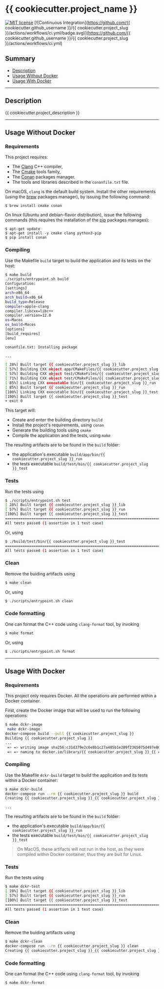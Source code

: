 # {{ cookiecutter.project_name }}

[![MIT license](https://img.shields.io/badge/License-MIT-blue.svg)](https://lbesson.mit-license.org/)
[![Continuous Integration](https://github.com/{{ cookiecutter.github_username }}/{{ cookiecutter.project_slug }}/actions/workflows/ci.yml/badge.svg)](https://github.com/{{ cookiecutter.github_username }}/{{ cookiecutter.project_slug }}/actions/workflows/ci.yml)

## Summary

 * [Description](#description)
 * [Usage Without Docker](#usage-without-docker)
 * [Usage With Docker](#usage-with-docker)

*****

## Description

{{ cookiecutter.project_description }}

*****

## Usage Without Docker

### Requirements

This project requires:

 * The [Clang](https://clang.llvm.org) C++ compiler,
 * The [Cmake](https://cmake.org) tools family,
 * The [Conan](https://conan.io) packages manager.
 * The tools and libraries described in the `conanfile.txt` file.

On macOS, `clang` is the default build system. Install the other requirements (using the [brew](https://brew.sh) packages manager), by issuing the following command:

```
$ brew install cmake conan
```

On linux (Ubuntu and debian-flavor distribution), issue the following commands (this requires the installation of the [pip](https://pip.pypa.io/en/stable/) packages manages):

```
$ apt-get update
$ apt-get install -y cmake clang python3-pip
$ pip install conan
```

### Compiling

Use the Makefile `build`  target to build the application and its tests on the host:

```bash
$ make build
./scripts/entrypoint.sh build
Configuration:
[settings]
arch=x86_64
arch_build=x86_64
build_type=Release
compiler=apple-clang
compiler.libcxx=libc++
compiler.version=12.0
os=Macos
os_build=Macos
[options]
[build_requires]
[env]

conanfile.txt: Installing package

...

[ 28%] Built target {{ cookiecutter.project_slug }}_lib
[ 57%] Building CXX object app/CMakeFiles/{{ cookiecutter.project_slug }}_run.dir/main.cpp.o
[ 57%] Building CXX object test/CMakeFiles/{{ cookiecutter.project_slug }}_test.dir/TestDummy.cpp.o
[ 71%] Building CXX object test/CMakeFiles/{{ cookiecutter.project_slug }}_test.dir/main.cpp.o
[ 85%] Linking CXX executable bin/{{ cookiecutter.project_slug }}_run
[ 85%] Built target {{ cookiecutter.project_slug }}_run
[100%] Linking CXX executable bin/{{ cookiecutter.project_slug }}_test
[100%] Built target {{ cookiecutter.project_slug }}_test
+ exit 0
```

This target will:
 * Create and enter the building directory `build`
 * Install the project's requirements, using `conan`
 * Generate the building tools using `cmake`
 * Compile the application and the tests, using `make`

The resulting artifacts are to be found in the `build` folder:

 * the application's executable `build/app/bin/{{ cookiecutter.project_slug }}_run` 
 * the tests executable `build/test/bin/{{ cookiecutter.project_slug }}_test`

### Tests

Run the tests using 

```bash
$ ./scripts/entrypoint.sh test
[ 28%] Built target {{ cookiecutter.project_slug }}_lib
[ 57%] Built target {{ cookiecutter.project_slug }}_run
[100%] Built target {{ cookiecutter.project_slug }}_test
===============================================================================
All tests passed (1 assertion in 1 test case)
```

Or, using

```bash
$ ./build/test/bin/{{ cookiecutter.project_slug }}_test
===============================================================================
All tests passed (1 assertion in 1 test case)
```

### Clean

Remove the buiding artifacts using

```bash
$ make clean

```

Or, using

```bash
$ ./scripts/entrypoint.sh clean
```

### Code formatting

One can format the C++ code using `clang-format` tool, by invoking

```bash
$ make format
```

Or, using

```bash
$ ./scripts/entrypoint.sh format
```

*****

## Usage With Docker

### Requirements

This project only requires Docker. All the operations are performed within a Docker container.

First, create the Docker image that will be used to run the following operations:

```bash
$ make dckr-image
 make dckr-image
docker-compose build --pull {{ cookiecutter.project_slug }}
Building {{ cookiecutter.project_slug }}
...
 => => writing image sha256:c31d379e2c6e8b1c27a485b1e209f2365075d497e804d7cd65164f8310c9c07a       0.0s
 => => naming to docker.io/library/{{ cookiecutter.project_slug }}_{{ cookiecutter.project_slug }}                                 0.0s
```

### Compiling

Use the Makefile `dckr-build`  target to build the application and its tests within a Docker container:

```bash
$ make dckr-build 
docker-compose run --rm {{ cookiecutter.project_slug }} build
Creating {{ cookiecutter.project_slug }}_{{ cookiecutter.project_slug }}_run ... done

...
```

The resulting artifacts are to be found in the `build` folder:

 * the application's executable `build/app/bin/{{ cookiecutter.project_slug }}_run` 
 * the tests executable `build/test/bin/{{ cookiecutter.project_slug }}_test`

> On MacOS, these artifacts will not run in the host, as they were compiled within Docker container, thus they are buit for Linux.

### Tests

Run the tests using 

```bash
$ make dckr-test
[ 28%] Built target {{ cookiecutter.project_slug }}_lib
[ 57%] Built target {{ cookiecutter.project_slug }}_run
[100%] Built target {{ cookiecutter.project_slug }}_test
===============================================================================
All tests passed (1 assertion in 1 test case)
```

### Clean

Remove the buiding artifacts using

```bash
$ make dckr-clean
docker-compose run --rm {{ cookiecutter.project_slug }} clean
Creating {{ cookiecutter.project_slug }}_{{ cookiecutter.project_slug }}_run ... done
```

### Code formatting

One can format the C++ code using `clang-format` tool, by invoking

```bash
$ make dckr-format
```
